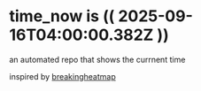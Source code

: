 # time_now is (( 2025-09-16T04:00:00.382Z ))

an automated repo that shows the currnent time

inspired by [breakingheatmap](https://github.com/breakingheatmap/breakingheatmap)
